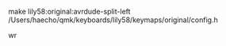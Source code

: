 make lily58:original:avrdude-split-left
/Users/haecho/qmk/keyboards/lily58/keymaps/original/config.h


wr